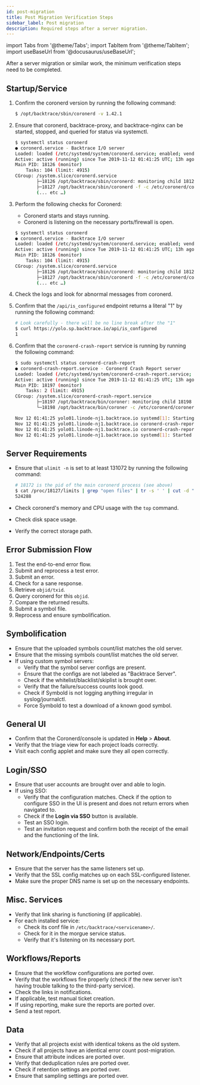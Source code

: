 ```yaml
---
id: post-migration
title: Post Migration Verification Steps
sidebar_label: Post migration
description: Required steps after a server migration.
---
```


import Tabs from '@theme/Tabs';
import TabItem from '@theme/TabItem';
import useBaseUrl from '@docusaurus/useBaseUrl';

After a server migration or similar work, the minimum verification steps need to be completed.

## Startup/Service

1. Confirm the coronerd version by running the following command:

   ```bash
   $ /opt/backtrace/sbin/coronerd -v 1.42.1
   ```

2. Ensure that coronerd, backtrace-proxy, and backtrace-nginx can be started, stopped, and queried for status via systemctl.

   ```bash
   $ systemctl status coronerd
   ● coronerd.service - Backtrace I/O server
   Loaded: loaded (/etc/systemd/system/coronerd.service; enabled; vendor preset: enabled)
   Active: active (running) since Tue 2019-11-12 01:41:25 UTC; 13h ago
   Main PID: 18126 (monitor)
       Tasks: 104 (limit: 4915)
   CGroup: /system.slice/coronerd.service
           ├─18126 /opt/backtrace/sbin/coronerd: monitoring child 18127
           ├─18127 /opt/backtrace/sbin/coronerd -f -c /etc/coronerd/coronerd.conf
           (... etc …)
   ```

3. Perform the following checks for Coronerd:

   - Coronerd starts and stays running.
   - Coronerd is listening on the necessary ports/firewall is open.

   ```bash
   $ systemctl status coronerd
   ● coronerd.service - Backtrace I/O server
   Loaded: loaded (/etc/systemd/system/coronerd.service; enabled; vendor preset: enabled)
   Active: active (running) since Tue 2019-11-12 01:41:25 UTC; 13h ago
   Main PID: 18126 (monitor)
       Tasks: 104 (limit: 4915)
   CGroup: /system.slice/coronerd.service
           ├─18126 /opt/backtrace/sbin/coronerd: monitoring child 18127
           ├─18127 /opt/backtrace/sbin/coronerd -f -c /etc/coronerd/coronerd.conf
           (... etc …)
   ```

4. Check the logs and look for abnormal messages from coronerd.

5. Confirm that the `/api/is_configured` endpoint returns a literal "1" by running the following command:

   ```bash
   # Look carefully - there will be no line break after the "1"
   $ curl https://yolo.sp.backtrace.io/api/is_configured
   1
   ```

6. Confirm that the `coronerd-crash-report` service is running by running the following command:

   ```bash
   $ sudo systemctl status coronerd-crash-report
   ● coronerd-crash-report.service - Coronerd Crash Report server
   Loaded: loaded (/etc/systemd/system/coronerd-crash-report.service; enabled; vendor preset: enabled)
   Active: active (running) since Tue 2019-11-12 01:41:25 UTC; 13h ago
   Main PID: 18197 (monitor)
       Tasks: 2 (limit: 4915)
   CGroup: /system.slice/coronerd-crash-report.service
           ├─18197 /opt/backtrace/bin/coroner: monitoring child 18198
           └─18198 /opt/backtrace/bin/coroner -c /etc/coronerd/coroner.cf daemon -f

   Nov 12 01:41:25 yolo01.linode-nj1.backtrace.io systemd[1]: Starting Coronerd Crash Report server...
   Nov 12 01:41:25 yolo01.linode-nj1.backtrace.io coronerd-crash-report[18189]:  * Starting Backtrace I/O database error reporting coroner
   Nov 12 01:41:25 yolo01.linode-nj1.backtrace.io coronerd-crash-report[18189]:    ...done.
   Nov 12 01:41:25 yolo01.linode-nj1.backtrace.io systemd[1]: Started Coronerd Crash Report server.
   ```

## Server Requirements

- Ensure that `ulimit -n` is set to at least 131072 by running the following command:

  ```bash
  # 18172 is the pid of the main coronerd process (see above)
  $ cat /proc/18127/limits | grep "open files" | tr -s ' ' | cut -d " " -f 4
  524288
  ```

- Check coronerd's memory and CPU usage with the `top` command.

- Check disk space usage.

- Verify the correct storage path.

## Error Submission Flow

1. Test the end-to-end error flow.
2. Submit and reprocess a test error.
3. Submit an error.
4. Check for a sane response.
5. Retrieve `objid/txid`.
6. Query coronerd for this `objid`.
7. Compare the returned results.
8. Submit a symbol file.
9. Reprocess and ensure symbolification.

## Symbolification

- Ensure that the uploaded symbols count/list matches the old server.
- Ensure that the missing symbols count/list matches the old server.
- If using custom symbol servers:
  - Verify that the symbol server configs are present.
  - Ensure that the configs are not labeled as "Backtrace Server".
  - Check if the whitelist/blacklist/skiplist is brought over.
  - Verify that the failure/success counts look good.
  - Check if Symbold is not logging anything irregular in syslog/journalctl.
  - Force Symbold to test a download of a known good symbol.

## General UI

- Confirm that the Coronerd/console is updated in **Help** > **About**.
- Verify that the triage view for each project loads correctly.
- Visit each config applet and make sure they all open correctly.

## Login/SSO

- Ensure that user accounts are brought over and able to login.
- If using SSO:
  - Verify that the configuration matches. Check if the option to configure SSO in the UI is present and does not return errors when navigated to.
  - Check if the **Login via SSO** button is available.
  - Test an SSO login.
  - Test an invitation request and confirm both the receipt of the email and the functioning of the link.

## Network/Endpoints/Certs

- Ensure that the server has the same listeners set up.
- Verify that the SSL config matches up on each SSL-configured listener.
- Make sure the proper DNS name is set up on the necessary endpoints.

## Misc. Services

- Verify that link sharing is functioning (if applicable).
- For each installed service:
  - Check its conf file in `/etc/backtrace/<servicename>/`.
  - Check for it in the morgue service status.
  - Verify that it's listening on its necessary port.

## Workflows/Reports

- Ensure that the workflow configurations are ported over.
- Verify that the workflows fire properly (check if the new server isn't having trouble talking to the third-party service).
- Check the links in notifications.
- If applicable, test manual ticket creation.
- If using reporting, make sure the reports are ported over.
- Send a test report.

## Data

- Verify that all projects exist with identical tokens as the old system.
- Check if all projects have an identical error count post-migration.
- Ensure that attribute indices are ported over.
- Verify that deduplication rules are ported over.
- Check if retention settings are ported over.
- Ensure that sampling settings are ported over.
